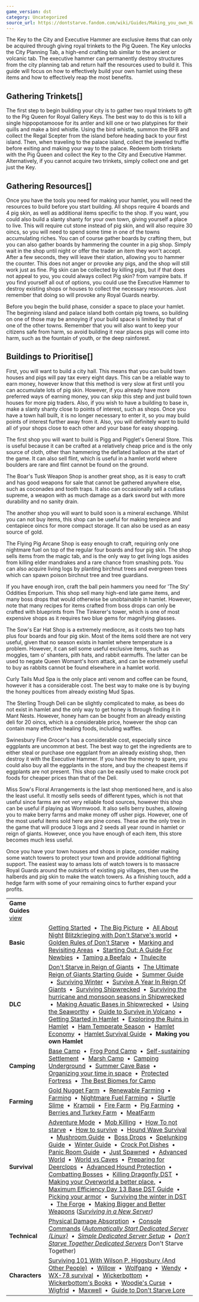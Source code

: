 ```yaml
---
game_version: dst
category: Uncategorized
source_url: https://dontstarve.fandom.com/wiki/Guides/Making_you_own_Hamlet
---
```


The Key to the City and Executive Hammer are exclusive items that can only be acquired through giving royal trinkets to the Pig Queen. The Key unlocks the City Planning Tab, a high-end crafting tab similar to the ancient or volcanic tab. The executive hammer can permanently destroy structures from the city planning tab and return half the resources used to build it. This guide will focus on how to effectively build your own hamlet using these items and how to effectively reap the most benefits.

## Gathering Trinkets[]

The first step to begin building your city is to gather two royal trinkets to gift to the Pig Queen for Royal Gallery Keys. The best way to do this is to kill a single hippopotamoose for its antler and kill one or two platypines for their quills and make a bird whistle. Using the bird whistle, summon the BFB and collect the Regal Scepter from the island before heading back to your first island. Then, when traveling to the palace island, collect the jeweled truffle before exiting and making your way to the palace. Redeem both trinkets with the Pig Queen and collect the Key to the City and Executive Hammer. Alternatively, if you cannot acquire two trinkets, simply collect one and get just the Key.

## Gathering Resources[]

Once you have the tools you need for making your hamlet, you will need the resources to build before you start building. All shops require 4 boards and 4 pig skin, as well as additional items specific to the shop. If you want, you could also build a slanty shanty for your own town, giving yourself a place to live. This will require cut stone instead of pig skin, and will also require 30 oincs, so you will need to spend some time in one of the towns accumulating riches. You can of course gather boards by crafting them, but you can also gather boards by hammering the counter in a pig shop. Simply wait in the shop until night or offer the trader an item they won't accept. After a few seconds, they will leave their station, allowing you to hammer the counter. This does not anger or provoke any pigs, and the shop will still work just as fine. Pig skin can be collected by killing pigs, but if that does not appeal to you, you could always collect Pig skin? from vampire bats. If you find yourself all out of options, you could use the Executive Hammer to destroy existing shops or houses to collect the necessary resources. Just remember that doing so will provoke any Royal Guards nearby.

Before you begin the build phase, consider a space to place your hamlet. The beginning island and palace island both contain pig towns, so building on one of those may be annoying if your build space is limited by that of one of the other towns. Remember that you will also want to keep your citizens safe from harm, so avoid building it near places pigs will come into harm, such as the fountain of youth, or the deep rainforest.

## Buildings to Prioritise[]

First, you will want to build a city hall. This means that you can build town houses and pigs will pay tax every eight days. This can be a reliable way to earn money, however know that this method is very slow at first until you can accumulate lots of pig skin. However, if you already have more preferred ways of earning money, you can skip this step and just build town houses for more pig traders. Also, if you wish to have a building to base in, make a slanty shanty close to points of interest, such as shops. Once you have a town hall built, it is no longer necessary to enter it, so you may build points of interest further away from it. Also, you will definitely want to build all of your shops close to each other and your base for easy shopping.

The first shop you will want to build is Pigg and Pigglet's General Store. This is useful because it can be crafted at a relatively cheap price and is the only source of cloth, other than hammering the deflated balloon at the start of the game. It can also sell flint, which is useful in a hamlet world where boulders are rare and flint cannot be found on the ground.

The Boar's Tusk Weapon Shop is another great shop, as it is easy to craft and has good weapons for sale that cannot be gathered anywhere else, such as coconades and tooth traps. It also can occasionally sell a cutlass supreme, a weapon with as much damage as a dark sword but with more durability and no sanity drain.

The another shop you will want to build soon is a mineral exchange. Whilst you can not buy items, this shop can be useful for making tenpiece and centapiece oincs for more compact storage. It can also be used as an easy source of gold.

The Flying Pig Arcane Shop is easy enough to craft, requiring only one nightmare fuel on top of the regular four boards and four pig skin. The shop sells items from the magic tab, and is the only way to get living logs asides from killing elder mandrakes and a rare chance from smashing pots. You can also acquire living logs by planting birchnut trees and evergreen trees which can spawn poison birchnut tree and tree guardians.

If you have enough iron, craft the ball pein hammers you need for 'The Sty' Oddities Emporium. This shop sell many high-end late game items, and many boss drops that would otherwise be unobtainable in hamlet. However, note that many recipes for items crafted from boss drops can only be crafted with blueprints from The Tinkerer's tower, which is one of most expensive shops as it requires two blue gems for magnifying glasses.

The Sow's Ear Hat Shop is a extremely mediocre, as it costs two top hats plus four boards and four pig skin. Most of the items sold there are not very useful, given that no season exists in hamlet where temperature is a problem. However, it can sell some useful exclusive items, such as moggles, tam o' shanters, pith hats, and rabbit earmuffs. The latter can be used to negate Queen Womant's horn attack, and can be extremely useful to buy as rabbits cannot be found elsewhere in a hamlet world.

Curly Tails Mud Spa is the only place anti venom and coffee can be found, however it has a considerable cost. The best way to make one is by buying the honey poultices from already existing Mud Spas.

The Sterling Trough Deli can be slightly complicated to make, as bees do not exist in hamlet and the only way to get honey is through finding it in Mant Nests. However, honey ham can be bought from an already existing deli for 20 oincs, which is a considerable price, however the shop can contain many effective healing foods, including waffles.

Swinesbury Fine Grocer's has a considerable cost, especially since eggplants are uncommon at best. The best way to get the ingredients are to either steal or purchase one eggplant from an already existing shop, then destroy it with the Executive Hammer. If you have the money to spare, you could also buy all the eggplants in the store, and buy the cheapest items if eggplants are not present. This shop can be easily used to make crock pot foods for cheaper prices than that of the Deli.

Miss Sow's Floral Arrangements is the last shop mentioned here, and is also the least useful. It mostly sells seeds of different types, which is not that useful since farms are not very reliable food sources, however this shop can be useful if playing as Wormwood. It also sells berry bushes, allowing you to make berry farms and make money off usher pigs. However, one of the most useful items sold here are pine cones. These are the only tree in the game that will produce 3 logs and 2 seeds all year round in hamlet or reign of giants. However, once you have enough of each item, this store becomes much less useful.

Once you have your town houses and shops in place, consider making some watch towers to protect your town and provide additional fighting support. The easiest way to amass lots of watch towers is to massacre Royal Guards around the outskirts of existing pig villages, then use the halberds and pig skin to make the watch towers. As a finishing touch, add a hedge farm with some of your remaining oincs to further expand your profits.

|  |  |
| --- | --- |
| **Game Guides** [view](/wiki/Template:Guide "Template:Guide") | |
| **Basic** | [Getting Started](/wiki/Guides/Getting_Started_Guide "Guides/Getting Started Guide")  •  [The Big Picture](/wiki/Guides/The_Big_Picture "Guides/The Big Picture")  •  [All About Night](/wiki/Guides/All_About_Night "Guides/All About Night") [Blitzkrieging with Don't Starve's world](/wiki/Guides/Blitzkrieging_with_Don%27t_Starve%27s_world "Guides/Blitzkrieging with Don't Starve's world")  •  [Golden Rules of Don't Starve](/wiki/Guides/Golden_Rules_of_Don%27t_Starve "Guides/Golden Rules of Don't Starve")  •  [Marking and Revisiting Areas](/wiki/Guides/Marking_and_Revisiting_Areas "Guides/Marking and Revisiting Areas")  •  [Starting Out: A Guide For Newbies](/wiki/Guides/Starting_Out:_A_Guide_For_Newbies "Guides/Starting Out: A Guide For Newbies")  •  [Taming a Beefalo](/wiki/Guides/Taming_a_Beefalo "Guides/Taming a Beefalo")  •  [Thulecite](/wiki/Guides/Thulecite "Guides/Thulecite") |
| **DLC** | [Don't Starve in Reign of Giants](/wiki/Guides/Don%27t_Starve_in_Reign_of_Giants "Guides/Don't Starve in Reign of Giants")  •  [The Ultimate Reign of Giants Starting Guide](/wiki/Guides/The_Ultimate_Reign_Of_Giants_Starting_Guide "Guides/The Ultimate Reign Of Giants Starting Guide")  •  [Summer Guide](/wiki/Guides/Summer_Guide "Guides/Summer Guide")  •  [Surviving Winter](/wiki/Guides/Surviving_Winter "Guides/Surviving Winter")  •  [Survive A Year In Reign Of Giants](/wiki/Guides/Survive_A_Year_In_Reign_Of_Giants "Guides/Survive A Year In Reign Of Giants")  •  [Surviving Shipwrecked](/wiki/Guides/Surviving_Shipwrecked "Guides/Surviving Shipwrecked")  •  [Surviving the hurricane and monsoon seasons in Shipwrecked](/wiki/Guides/Surviving_a_year_in_Shipwrecked "Guides/Surviving a year in Shipwrecked")  •  [Making Aquatic Bases in Shipwrecked](/wiki/Guides/Making_Aquatic_Bases_in_Shipwrecked "Guides/Making Aquatic Bases in Shipwrecked")  •  [Using the Seaworthy](/wiki/Guides/From_SW_to_RoG_via_the_Seaworthy! "Guides/From SW to RoG via the Seaworthy!")  •  [Guide to Survive in Volcano](/wiki/Guides/Guide_to_Survive_in_Volcano "Guides/Guide to Survive in Volcano")  •  [Getting Started in Hamlet](/wiki/Guides/Getting_Started_in_Hamlet "Guides/Getting Started in Hamlet")  •  [Exploring the Ruins in Hamlet](/wiki/Guides/Exploring_the_Ruins_in_Hamlet "Guides/Exploring the Ruins in Hamlet")  •  [Ham Temperate Season](/wiki/Guides/Ham_Temperate_Season "Guides/Ham Temperate Season")  •  [Hamlet Economy](/wiki/Guides/Hamlet_Economy "Guides/Hamlet Economy")  •  [Hamlet Survival Guide](/wiki/Guides/Hamlet_Survival_Guide "Guides/Hamlet Survival Guide")  •  **Making you own Hamlet** |
| **Camping** | [Base Camp](/wiki/Guides/Base_Camp_Guide "Guides/Base Camp Guide")  •  [Frog Pond Camp](/wiki/Guides/Frog_Pond_Camp_Guide "Guides/Frog Pond Camp Guide")  •  [Self-sustaining Settlement](/wiki/Guides/Self-sustaining_Settlement_Guide "Guides/Self-sustaining Settlement Guide")  •  [Marsh Camp](/wiki/Guides/Marsh_Camp_Guide "Guides/Marsh Camp Guide")  •  [Camping Underground](/wiki/Guides/Camping_Underground "Guides/Camping Underground")  •  [Summer Cave Base](/wiki/Guides/Summer_Cave_Base "Guides/Summer Cave Base")  •  [Organizing your time in space](/wiki/Guides/Organizing_your_time_in_space "Guides/Organizing your time in space")  •  [Protected Fortress](/wiki/Guides/Protected_Fortress "Guides/Protected Fortress")  •  [The Best Biomes for Camp](/wiki/Guides/The_Best_Biomes_for_Camp "Guides/The Best Biomes for Camp") |
| **Farming** | [Gold Nugget Farm](/wiki/Guides/Gold_Nugget_Farm_Guide "Guides/Gold Nugget Farm Guide")  •  [Renewable Farming](/wiki/Guides/Renewable_Farming "Guides/Renewable Farming")  •  [Farming](/wiki/Guides/Farming "Guides/Farming")  •  [Nightmare Fuel Farming](/wiki/Guides/Nightmare_Fuel_Farming "Guides/Nightmare Fuel Farming")  •  [Slurtle Slime](/wiki/Guides/Slurtle_Slime_Guide "Guides/Slurtle Slime Guide")  •  [Krampii](/wiki/Guides/Managing_Naughtiness "Guides/Managing Naughtiness")  •  [Fire Farm](/wiki/Guides/Fire_Farm "Guides/Fire Farm")  •  [Pig Farming](/wiki/Guides/Pig_Farming "Guides/Pig Farming")  •  [Berries and Turkey Farm](/wiki/Guides/Incredible_Inedible "Guides/Incredible Inedible")  •  [MeatFarm](/wiki/Guides/MeatFarm "Guides/MeatFarm") |
| **Survival** | [Adventure Mode](/wiki/Guides/Adventure_Guide "Guides/Adventure Guide")  •  [Mob Killing](/wiki/Guides/Mob_Killing_Guide "Guides/Mob Killing Guide")  •  [How To not starve](/wiki/Guides/How_to_not_starve "Guides/How to not starve")  •  [How to survive](/wiki/Guides/How_to_Survive "Guides/How to Survive")  •  [Hound Wave Survival](/wiki/Guides/Hound_Wave_Survival_Guide "Guides/Hound Wave Survival Guide")  •  [Mushroom Guide](/wiki/Guides/Mushroom_Guide "Guides/Mushroom Guide")  •  [Boss Drops](/wiki/Guides/What_To_Do_With_Boss_Drops "Guides/What To Do With Boss Drops")  •  [Spelunking Guide](/wiki/Guides/Spelunking_Guide "Guides/Spelunking Guide")  •  [Winter Guide](/wiki/Guides/Winter_Guide "Guides/Winter Guide")  •  [Crock Pot Dishes](/wiki/Guides/Crock_Pot_Dishes "Guides/Crock Pot Dishes")  •  [Panic Room Guide](/wiki/Guides/Panic_Room "Guides/Panic Room")  •  [Just Spawned](/wiki/Guides/You_Have_Just_Spawned,_Now_What%3F%3F "Guides/You Have Just Spawned, Now What??")  •  [Advanced World](/wiki/Guides/Advanced_World "Guides/Advanced World")  •  [World vs Caves](/wiki/Guides/World_vs_Caves "Guides/World vs Caves")  •  [Preparing for Deerclops](/wiki/Guides/Preparing_for_Deerclops "Guides/Preparing for Deerclops")  •  [Advanced Hound Protection](/wiki/Guides/Advanced_Hound_Protection "Guides/Advanced Hound Protection")  •  [Combatting Bosses](/wiki/Guides/Combatting_Bosses "Guides/Combatting Bosses")  •  [Killing Dragonfly DST](/wiki/Guides/Killing_Dragonfly_DST "Guides/Killing Dragonfly DST")  •  [Making your Overworld a better place.](/wiki/Guides/Making_your_Overworld_a_better_place. "Guides/Making your Overworld a better place.")  •  [Maximum Efficiency Day 13 Base DST Guide](/wiki/Guides/Maximum_Efficiency_Day_13_Base_DST_Guide "Guides/Maximum Efficiency Day 13 Base DST Guide")  •  [Picking your armor](/wiki/Guides/Picking_your_armor "Guides/Picking your armor")  •  [Surviving the winter in DST](/wiki/Guides/Surviving_the_winter_in_DST "Guides/Surviving the winter in DST")  •  [The Forge](/wiki/Guides/The_Forge "Guides/The Forge")  •  [Making Bigger and Better Weapons](/wiki/Guides/Making_Bigger_and_Better_Weapons "Guides/Making Bigger and Better Weapons")  (*[Surviving in a New Server](/wiki/Guides/Surviving_in_a_New_Server "Guides/Surviving in a New Server"))* |
| **Technical** | [Physical Damage Absorption](/wiki/Guides/Physical_Damage_Absorption "Guides/Physical Damage Absorption")  •  [Console Commands](/wiki/Guides/Console "Guides/Console")  (*[Automatically Start Dedicated Server (Linux)](/wiki/Guides/Automatically_Start_Dedicated_Server_(Linux) "Guides/Automatically Start Dedicated Server (Linux)")  •  [Simple Dedicated Server Setup](/wiki/Guides/Simple_Dedicated_Server_Setup "Guides/Simple Dedicated Server Setup")  •  [Don’t Starve Together Dedicated Servers](/wiki/Guides/Don%E2%80%99t_Starve_Together_Dedicated_Servers "Guides/Don’t Starve Together Dedicated Servers")* Don't Starve Together) |
| **Characters** | [Surviving 101 With Wilson P. Higgsbury (And Other People)](/wiki/Guides/Surviving_101_With_Wilson_P._Higgsbury_(And_Other_People) "Guides/Surviving 101 With Wilson P. Higgsbury (And Other People)")  •  [Willow](/wiki/Guides/Character_guide-Willow "Guides/Character guide-Willow")  •  [Wolfgang](/wiki/Guides/Character_guide_-_Wolfgang,_The_Strongman "Guides/Character guide - Wolfgang, The Strongman")  •  [Wendy](/wiki/Guides/Character_guides-Wendy "Guides/Character guides-Wendy")  •  [WX-78 survival](/wiki/Guides/WX-78_survival "Guides/WX-78 survival")  •  [Wickerbottom](/wiki/Guides/Wickerbottom "Guides/Wickerbottom")  •  [Wickerbottom's Books](/wiki/Guides/Character_guide_-_Wickerbottom%27s_Books "Guides/Character guide - Wickerbottom's Books")  •  [Woodie's Curse](/wiki/Guides/Woodie%27s_Curse "Guides/Woodie's Curse")  •  [Wigfrid](/wiki/User_blog:Cmshaw/Adventure_Mode_with_Wigfrid_Guide "User blog:Cmshaw/Adventure Mode with Wigfrid Guide")  •  [Maxwell](/wiki/Guides/Character_Guide_-_Maxwell "Guides/Character Guide - Maxwell")  •  [Guide to Don't Starve Lore](/wiki/Guides/Guide_to_Don%27t_Starve_Lore "Guides/Guide to Don't Starve Lore") |
